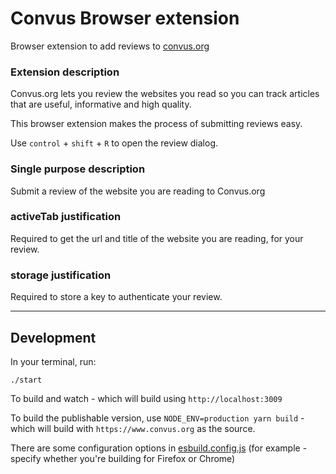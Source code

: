 # Convus Browser extension

Browser extension to add reviews to [convus.org](https://www.convus.org)

### Extension description

Convus.org lets you review the websites you read so you can track articles that are useful, informative and high quality.

This browser extension makes the process of submitting reviews easy.

Use `control` + `shift` + `R` to open the review dialog.

### Single purpose description

Submit a review of the website you are reading to Convus.org

### activeTab justification

Required to get the url and title of the website you are reading, for your review.

### storage justification

Required to store a key to authenticate your review.

---

## Development

In your terminal, run:

    ./start

To build and watch - which will build using `http://localhost:3009`

To build the publishable version, use `NODE_ENV=production yarn build` - which will build with `https://www.convus.org` as the source.

There are some configuration options in [esbuild.config.js](esbuild.config.js) (for example - specify whether you're building for Firefox or Chrome)
